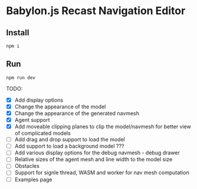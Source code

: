 # Babylon.js Recast Navigation Editor

## Install

`npm i`

## Run

`npm run dev`

TODO:
- [X] Add display options
- [X] Change the appearance of the model
- [X] Change the appearance of the generated navmesh
- [X] Agent support
- [X] Add moveable clipping planes to clip the model/navmesh for better view of complicated models
- [ ] Add drag and drop support to load the model
- [ ] Add support to load a background model ???
- [ ] Add various display options for the debug navmesh - debug drawer
- [ ] Relative sizes of the agent mesh and line width to the model size
- [ ] Obstacles
- [ ] Support for signle thread, WASM and worker for nav mesh computation
- [ ] Examples page
